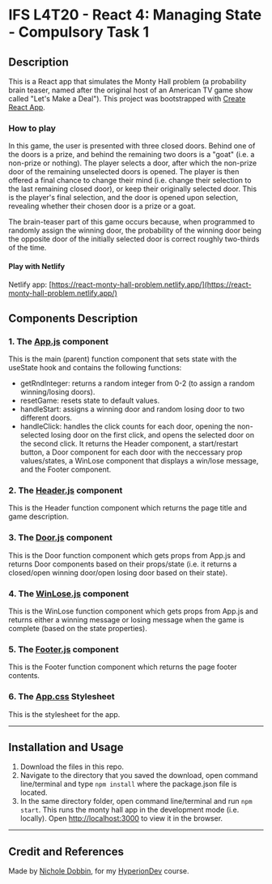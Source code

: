 # **IFS L4T20 - React 4: Managing State - Compulsory Task 1**

## **Description**
This is a React app that simulates the Monty Hall problem (a probability brain teaser, named after the original host of an American TV game show called "Let's Make a Deal"). This project was bootstrapped with [Create React App](https://github.com/facebook/create-react-app).

### **How to play** 
In this game, the user is presented with three closed doors. Behind one of the doors is a prize, and behind the remaining two doors is a "goat" (i.e. a non-prize or nothing). The player selects a door, after which the non-prize door of the remaining unselected doors is opened. The player is then offered a final chance to change their mind (i.e. change their selection to the last remaining closed door), or keep their originally selected door. This is the player's final selection, and the door is opened upon selection, revealing whether their chosen door is a prize or a goat.

The brain-teaser part of this game occurs because, when programmed to randomly assign the winning door, the probability of the winning door being the opposite door of the initially selected door is correct roughly two-thirds of the time.

#### **Play with Netlify** 
Netlify app: [https://react-monty-hall-problem.netlify.app/](https://react-monty-hall-problem.netlify.app/)
<br>

## **Components Description**
### **1. The [App.js](/src/App.js) component**
This is the main (parent) function component that sets state with the useState hook and contains the 
following functions:
* getRndInteger: returns a random integer from 0-2 (to assign a random winning/losing doors).
* resetGame: resets state to default values.
* handleStart: assigns a winning door and random losing door to two different doors. 
* handleClick: handles the click counts for each door, opening the non-selected losing door on the first click, and opens the selected door on the second click.
It returns the Header component, a start/restart button, a Door component for each door with the neccessary 
prop values/states, a WinLose component that displays a win/lose message, and the Footer component.

### **2. The [Header.js](/src/components/Header.js) component**
This is the Header function component which returns the page title and game description.

### **3. The [Door.js](/src/components/Door.js) component**
This is the Door function component which gets props from App.js and returns Door components based on their props/state (i.e. it returns a closed/open winning door/open losing door based on their state).

### **4. The [WinLose.js](/src/components/WinLose.js) component**
This is the WinLose function component which gets props from App.js and returns either a winning message or losing message when the game is complete (based on the state properties).

### **5. The [Footer.js](/src/components/Footer.js) component**
This is the Footer function component which returns the page footer contents.

### **6. The [App.css](/src/App.css) Stylesheet**
This is the stylesheet for the app.

<hr>

## **Installation and Usage**
1. Download the files in this repo. 
2. Navigate to the directory that you saved the download, open command line/terminal and type `npm install` where the package.json file is located.
3. In the same directory folder, open command line/terminal and run `npm start`. This runs the monty hall app in the development mode (i.e. locally).
Open [http://localhost:3000](http://localhost:3000) to view it in the browser.

<hr>

## **Credit and References**
Made by [Nichole Dobbin](https://github.com/nicholedobbin), for my [HyperionDev](https://www.hyperiondev.com/) course.
